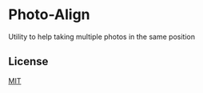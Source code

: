 # Photo-Align

Utility to help taking multiple photos in the same position


## License
[MIT](LICENSE)